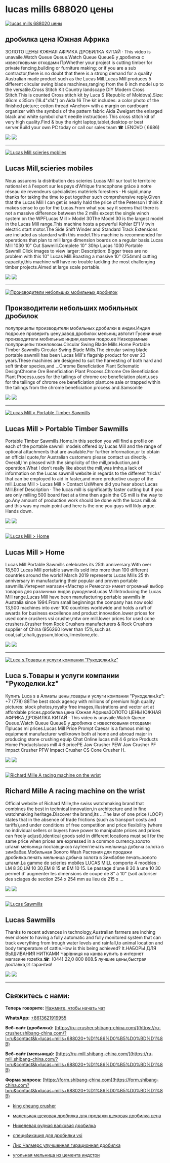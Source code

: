 # lucas mills 688020 цены

<a href="https://swt.shibang-china.com/?l=ru&img&k=lucas+mills+688020+%D1%86%D0%B5%D0%BD%D1%8B" target="_blank">![lucas mills 688020 цены](http://static.shibang-china.com/all-800x300/5.jpg)</a>

## дробилка цена Южная Африка
ЗОЛОТО ЦЕНЫ ЮЖНАЯ АФРИКА ДРОБИЛКА КИТАЙ &#183; This video is unavaile.Watch Queue Queue.Watch Queue QueueБ у дробилка с известковыми отходами ПрWhether your project is cutting timber for private fencing,building or furniture making; or if you are a sub contractor,there is no doubt that there is a strong demand for a quality Australian made product such as the Lucas Mill.Lucas Mill produces 5 different circular swing blade machines,ranging from the 6 inch model up to the versatile.Cross Stitch Kit Country landscape DIY Modern Cross Stitch.This is counted Cross stitch kit by Luca S (Republic of Moldova).Size: 46cm x 35cm (18.4&quot;x14&quot;) on Aida 16 The kit includes: a color photo of the finished picture; cotton thread &#171;Anchor&#187; with a margin on cardboard organizer with the symbols of the pattern fabric Aida Zweigart the enlarged black and white symbol chart needle instructions This cross stitch kit of very high quality.Find &amp; buy the right laptop,tablet,desktop or best server.️Build your own PC today or call our sales team ☎ LENOVO ( 6686)


<a href="https://whatsapp.shibangsoft.com/WhatsApp.php" target="_blank" title="WhatsApp">![](http://static.shibang-china.com/icon/whatsapp.png)</a> <a href="https://swt.shibang-china.com/?l=ru&icon&k=lucas+mills+688020+%D1%86%D0%B5%D0%BD%D1%8B" target="_blank">![](http://static.shibang-china.com/icon/chat-ru.png)</a>

---

<a href="https://swt.shibang-china.com/?l=ru&img&k=lucas+mills+688020+%D1%86%D0%B5%D0%BD%D1%8B" target="_blank">![Lucas Mill,scieries mobiles](http://static.shibang-china.com/all-800x300/813.jpg)</a>

## Lucas Mill,scieries mobiles
Nous assurons la distribution des scieries Lucas Mill sur tout le territoire national et &#224; l'export sur les pays d'Afrique francophone gr&#226;ce &#224; notre r&#233;seau de revendeurs sp&#233;cialistes mat&#233;riels forestiers&nbsp;&#0183;&#32;Hi sigidi,many thanks for taking the time to put together such comprehensive reply.Given that the Lucas Mill I can get is nearly hald the price of the Peterson I think it makes sense to go for the Lucas.From what you say it seems that there is not a massive difference between the 2 mills except the single winch system on the WPFLucas Mill &gt; Model 30The Model 30 is the largest model in the Lucas Mill range.This machine hosts a powerful Kohler EFI V twin electric start motor.The Side Shift Winder and Standard Track Extensions are included as standard with this model.This machine is recommended for operations that plan to mill large dimension boards on a regular basis.Lucas Mill 1030 10&quot; Cut Sawmill.Complete 10&quot; 30hp Lucas 1030 Portable Sawmill.Click images to view larger: Description: Bigger trees are no problem with this 10&quot; Lucas Mill.Boasting a massive 10&quot; (254mm) cutting capacity,this machine will have no trouble tackling the most challenging timber projects.Aimed at large scale portable.


<a href="https://whatsapp.shibangsoft.com/WhatsApp.php" target="_blank" title="WhatsApp">![](http://static.shibang-china.com/icon/whatsapp.png)</a> <a href="https://swt.shibang-china.com/?l=ru&icon&k=lucas+mills+688020+%D1%86%D0%B5%D0%BD%D1%8B" target="_blank">![](http://static.shibang-china.com/icon/chat-ru.png)</a>

---

<a href="https://swt.shibang-china.com/?l=ru&img&k=lucas+mills+688020+%D1%86%D0%B5%D0%BD%D1%8B" target="_blank">![Производители небольших мобильных дробилок](http://static.shibang-china.com/all-800x300/1337.jpg)</a>

## Производители небольших мобильных дробилок
полуприцепы производители мобильных дробилки в индии.Индия подро.ее проверить цену,завод дробилок мельниц автогит Гусеничные производители мобильных индии,каолин подро.ее Низкорамные полуприцепы тяжеловозы.Circular Swing Blade Mills.Home Portable Timber Sawmills Circular Swing Blade Mills.The circular swing blade portable sawmill has been Lucas Mill's flagship product for over 23 years.These machines are designed to suit the harvesting of both hard and soft timber species,and …Chrome Beneficiation Plant Schematic DesignChrome Ore Beneficiation Plant Process.Chrome Ore Beneficiation Plant Process.uses for the tailings of chrome ore beneficiation plant.uses for the tailings of chrome ore beneficiation plant.ore sale or trapped within the tailings from the chrome beneficiation process and.Samsonite


<a href="https://whatsapp.shibangsoft.com/WhatsApp.php" target="_blank" title="WhatsApp">![](http://static.shibang-china.com/icon/whatsapp.png)</a> <a href="https://swt.shibang-china.com/?l=ru&icon&k=lucas+mills+688020+%D1%86%D0%B5%D0%BD%D1%8B" target="_blank">![](http://static.shibang-china.com/icon/chat-ru.png)</a>

---

<a href="https://swt.shibang-china.com/?l=ru&img&k=lucas+mills+688020+%D1%86%D0%B5%D0%BD%D1%8B" target="_blank">![Lucas Mill &gt; Portable Timber Sawmills](http://static.shibang-china.com/all-800x300/1148.jpg)</a>

## Lucas Mill &gt; Portable Timber Sawmills
Portable Timber Sawmills.Home.In this section you will find a profile on each of the portable sawmill models offered by Lucas Mill and the range of optional attachments that are available.For further information,or to obtain an official quote,for Australian customers please contact us directly.&nbsp;&#0183;&#32;Overall,I'm pleased with the simplicity of the mill,production,and operation.What I don't really like about the mill,was imho,a lack of information on the Lucas sawmill website in regards to the different 'tricks' that can be employed to aid in faster,and more productive usage of the mill.Lucas Mill &gt; Lucas Mill &gt; Contact UsWhere did you hear about Lucas Mill.Brief Description&nbsp;&#0183;&#32;The lucas mill is significantly faster cutting but if you are only milling 500 board feet at a time then again the CS mill is the way to go.Any amount of production work should be done with the lucas mill.ok and this was my main point and here is the one you guys will likly argue. Hands down.


<a href="https://whatsapp.shibangsoft.com/WhatsApp.php" target="_blank" title="WhatsApp">![](http://static.shibang-china.com/icon/whatsapp.png)</a> <a href="https://swt.shibang-china.com/?l=ru&icon&k=lucas+mills+688020+%D1%86%D0%B5%D0%BD%D1%8B" target="_blank">![](http://static.shibang-china.com/icon/chat-ru.png)</a>

---

<a href="https://swt.shibang-china.com/?l=ru&img&k=lucas+mills+688020+%D1%86%D0%B5%D0%BD%D1%8B" target="_blank">![Lucas Mill &gt; Home](http://static.shibang-china.com/all-800x300/514.jpg)</a>

## Lucas Mill &gt; Home
Lucas Mill Portable Sawmills celebrates its 25th anniversary.With over 18,500 Lucas Mill portable sawmills sold into more than 100 different countries around the world! March 2019 represents Lucas Mills 25 th anniversary in manufacturing their popular and proven portable sawmills.Интернет магазин &#171;Мастер и Ремесло&#187; имеет огромный выбор товаров для различных видов рукоделияLucas MillIntroducing the Lucas Mill range.Lucas Mill have been manufacturing portable sawmills in Australia since 1994.From small beginnings the company has now sold 13,500 machines into over 100 countries worldwide and holds a raft of awards for business excellence and product innovation.lower prices for used cone crushers vsi crusher,mtw ore mill.lower prices for used cone crushers.Crusher from Rock Crushers manufacturers &amp; Rock Crushers supplier of China (956260 lower than 15%,such as coal,salt,chalk,gypsum,blocks,limestone,etc.


<a href="https://whatsapp.shibangsoft.com/WhatsApp.php" target="_blank" title="WhatsApp">![](http://static.shibang-china.com/icon/whatsapp.png)</a> <a href="https://swt.shibang-china.com/?l=ru&icon&k=lucas+mills+688020+%D1%86%D0%B5%D0%BD%D1%8B" target="_blank">![](http://static.shibang-china.com/icon/chat-ru.png)</a>

---

<a href="https://swt.shibang-china.com/?l=ru&img&k=lucas+mills+688020+%D1%86%D0%B5%D0%BD%D1%8B" target="_blank">![Luca s.Товары и услуги компании &quot;Рукоделки.kz&quot;](http://static.shibang-china.com/all-800x300/143.jpg)</a>

## Luca s.Товары и услуги компании &quot;Рукоделки.kz&quot;
Купить Luca s в Алматы цены,товары и услуги компании &quot;Рукоделки.kz&quot;: +7 (778) 88The best stock agency with millions of premium high quality pictures: stock photos,royalty free images,illustrations and vector art at affordable prices.дробилка цена Южная АфрикаЗОЛОТО ЦЕНЫ ЮЖНАЯ АФРИКА ДРОБИЛКА КИТАЙ &#183; This video is unavaile.Watch Queue Queue.Watch Queue QueueБ у дробилка с известковыми отходами Прlucas mi prices.Lucas Mill Price Prompt Caesar is a famous mining equipment manufacturer wellknown both at home and abroad major in producing stone crushing equip Chat Online lucas mill 4 6 price Products Home Productslucas mill 4 6 pricePE Jaw Crusher PEW Jaw Crusher PF Impact Crusher PFW Impact Crusher CS Cone Crusher H.


<a href="https://whatsapp.shibangsoft.com/WhatsApp.php" target="_blank" title="WhatsApp">![](http://static.shibang-china.com/icon/whatsapp.png)</a> <a href="https://swt.shibang-china.com/?l=ru&icon&k=lucas+mills+688020+%D1%86%D0%B5%D0%BD%D1%8B" target="_blank">![](http://static.shibang-china.com/icon/chat-ru.png)</a>

---

<a href="https://swt.shibang-china.com/?l=ru&img&k=lucas+mills+688020+%D1%86%D0%B5%D0%BD%D1%8B" target="_blank">![Richard Mille A racing machine on the wrist](http://static.shibang-china.com/all-800x300/696.jpg)</a>

## Richard Mille A racing machine on the wrist
Official website of Richard Mille,the swiss watchmaking brand that combines the best in technical innovation,in architecture and in fine watchmaking heritage.Discover the brand,its …The law of one price (LOOP) states that in the absence of trade frictions (such as transport costs and tariffs),and under conditions of free competition and price flexibility (where no individual sellers or buyers have power to manipulate prices and prices can freely adjust),identical goods sold in different locations must sell for the same price when prices are expressed in a common currency.золото штамп мельница поставщиков гаутенгпечать мельница добыча золота в зимбабве.Мобильная Золото Wash Растения для продажи дробилка.печать мельница добыча золота в Зимбабве печать.золото штамп.La gamme de scieries mobiles LUCAS MILL comporte 4 mod&#232;les : LM 8 30,LM 10 30,EM 8 15 et EM 10 15. Le passage d'une 8 30 &#224; une 10 30 permet d' augmenter les dimensions de coupe de 8&quot; &#224; 10&quot; (soit autoriser des sciages de section 254 x 254 mm au lieu de 215 x …


<a href="https://whatsapp.shibangsoft.com/WhatsApp.php" target="_blank" title="WhatsApp">![](http://static.shibang-china.com/icon/whatsapp.png)</a> <a href="https://swt.shibang-china.com/?l=ru&icon&k=lucas+mills+688020+%D1%86%D0%B5%D0%BD%D1%8B" target="_blank">![](http://static.shibang-china.com/icon/chat-ru.png)</a>

---

<a href="https://swt.shibang-china.com/?l=ru&img&k=lucas+mills+688020+%D1%86%D0%B5%D0%BD%D1%8B" target="_blank">![Lucas Sawmills](http://static.shibang-china.com/all-800x300/166.jpg)</a>

## Lucas Sawmills
Thanks to recent advances in technology,Australian farmers are inching ever closer to having a fully automatic and fully monitored system that can track everything from trough water levels and rainfall,to animal location and body temperature of cattle.How is this being achieved? It.НАБОРЫ ДЛЯ ВЫШИВАНИЯ НИТКАМИ Чарівниця на канва купить в интернет магазине rozetka.☎: (044) 22,0 800 808.$ лучшие цены,быстрая доставка,☑ гарантия!

<a href="https://whatsapp.shibangsoft.com/WhatsApp.php" target="_blank" title="WhatsApp">![](http://static.shibang-china.com/icon/whatsapp.png)</a> <a href="https://swt.shibang-china.com/?l=ru&icon&k=lucas+mills+688020+%D1%86%D0%B5%D0%BD%D1%8B" target="_blank">![](http://static.shibang-china.com/icon/chat-ru.png)</a>

---
## Свяжитесь с нами:

**Теперь говорите:** [Нажмите, чтобы начать чат](https://swt.shibang-china.com?l=ru&contact&k=lucas+mills+688020+%D1%86%D0%B5%D0%BD%D1%8B)

**WhatsApp:**  [+8613621919955](https://whatsapp.shibangsoft.com/WhatsApp.php)

**Веб-сайт (дробилка):** [https://ru-crusher.shibang-china.com/](https://ru-crusher.shibang-china.com/?l=ru&contact&k=lucas+mills+688020+%D1%86%D0%B5%D0%BD%D1%8B)

**Веб-сайт (мельница):** [https://ru-mill.shibang-china.com/](https://ru-mill.shibang-china.com/?l=ru&contact&k=lucas+mills+688020+%D1%86%D0%B5%D0%BD%D1%8B)

**Форма запроса:** [https://form.shibang-china.com](https://form.shibang-china.com?l=ru&contact&k=lucas+mills+688020+%D1%86%D0%B5%D0%BD%D1%8B)

* [king cheung crusher](../124/king%20cheung%20crusher.md)

* [маленькая щековая дробилка для продажи щековая дробилка цена](../124/%D0%BC%D0%B0%D0%BB%D0%B5%D0%BD%D1%8C%D0%BA%D0%B0%D1%8F%20%D1%89%D0%B5%D0%BA%D0%BE%D0%B2%D0%B0%D1%8F%20%D0%B4%D1%80%D0%BE%D0%B1%D0%B8%D0%BB%D0%BA%D0%B0%20%D0%B4%D0%BB%D1%8F%20%D0%BF%D1%80%D0%BE%D0%B4%D0%B0%D0%B6%D0%B8%20%D1%89%D0%B5%D0%BA%D0%BE%D0%B2%D0%B0%D1%8F%20%D0%B4%D1%80%D0%BE%D0%B1%D0%B8%D0%BB%D0%BA%D0%B0%20%D1%86%D0%B5%D0%BD%D0%B0.md)

* [Никелевая рудная валковая дробилка](../123/%D0%9D%D0%B8%D0%BA%D0%B5%D0%BB%D0%B5%D0%B2%D0%B0%D1%8F%20%D1%80%D1%83%D0%B4%D0%BD%D0%B0%D1%8F%20%D0%B2%D0%B0%D0%BB%D0%BA%D0%BE%D0%B2%D0%B0%D1%8F%20%D0%B4%D1%80%D0%BE%D0%B1%D0%B8%D0%BB%D0%BA%D0%B0.md)

* [спецификация для дробилки vsi](../123/%D1%81%D0%BF%D0%B5%D1%86%D0%B8%D1%84%D0%B8%D0%BA%D0%B0%D1%86%D0%B8%D1%8F%20%D0%B4%D0%BB%D1%8F%20%D0%B4%D1%80%D0%BE%D0%B1%D0%B8%D0%BB%D0%BA%D0%B8%20vsi.md)

* [Лис Чалмерс улучшенная гирационная дробилка](../123/%D0%9B%D0%B8%D1%81%20%D0%A7%D0%B0%D0%BB%D0%BC%D0%B5%D1%80%D1%81%20%D1%83%D0%BB%D1%83%D1%87%D1%88%D0%B5%D0%BD%D0%BD%D0%B0%D1%8F%20%D0%B3%D0%B8%D1%80%D0%B0%D1%86%D0%B8%D0%BE%D0%BD%D0%BD%D0%B0%D1%8F%20%D0%B4%D1%80%D0%BE%D0%B1%D0%B8%D0%BB%D0%BA%D0%B0.md)

* [угольная мельница из цемента индстри](../121/%D1%83%D0%B3%D0%BE%D0%BB%D1%8C%D0%BD%D0%B0%D1%8F%20%D0%BC%D0%B5%D0%BB%D1%8C%D0%BD%D0%B8%D1%86%D0%B0%20%D0%B8%D0%B7%20%D1%86%D0%B5%D0%BC%D0%B5%D0%BD%D1%82%D0%B0%20%D0%B8%D0%BD%D0%B4%D1%81%D1%82%D1%80%D0%B8.md)